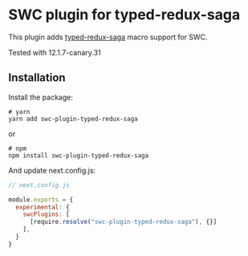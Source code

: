 # SWC plugin for typed-redux-saga

This plugin adds [typed-redux-saga](https://github.com/agiledigital/typed-redux-saga) macro support for SWC.

Tested with 12.1.7-canary.31


## Installation

Install the package:

```
# yarn
yarn add swc-plugin-typed-redux-saga
```

or

```
# npm
npm install swc-plugin-typed-redux-saga
```

And update next.config.js:


```javascript
// next.config.js

module.exports = {
  experimental: {
    swcPlugins: [
      [require.resolve("swc-plugin-typed-redux-saga"), {}]
    ],
  }
}

```